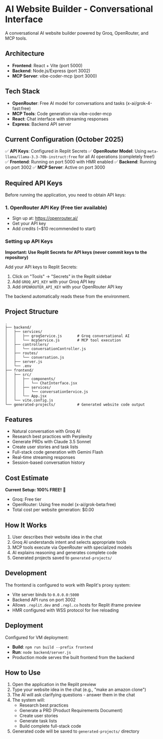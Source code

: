 # AI Website Builder - Conversational Interface

A conversational AI website builder powered by Groq, OpenRouter, and MCP tools.

## Architecture

- **Frontend**: React + Vite (port 5000)
- **Backend**: Node.js/Express (port 3002)
- **MCP Server**: vibe-coder-mcp (port 3000)

## Tech Stack

- **OpenRouter**: Free AI model for conversations and tasks (x-ai/grok-4-fast:free)
- **MCP Tools**: Code generation via vibe-coder-mcp
- **React**: Chat interface with streaming responses
- **Express**: Backend API server

## Current Configuration (October 2025)

✅ **API Keys**: Configured in Replit Secrets
✅ **OpenRouter Model**: Using `meta-llama/llama-3.3-70b-instruct:free` for all AI operations (completely free!)
✅ **Frontend**: Running on port 5000 with HMR enabled
✅ **Backend**: Running on port 3002
✅ **MCP Server**: Active on port 3000

## Required API Keys

Before running the application, you need to obtain API keys:

### 1. OpenRouter API Key (Free tier available)
- Sign up at: https://openrouter.ai/
- Get your API key
- Add credits (~$10 recommended to start)

### Setting up API Keys

**Important: Use Replit Secrets for API keys (never commit keys to the repository)**

Add your API keys to Replit Secrets:
1. Click on "Tools" → "Secrets" in the Replit sidebar
2. Add `GROQ_API_KEY` with your Groq API key
3. Add `OPENROUTER_API_KEY` with your OpenRouter API key

The backend automatically reads these from the environment.

## Project Structure

```
.
├── backend/
│   ├── services/
│   │   ├── groqService.js       # Groq conversational AI
│   │   └── mcpService.js        # MCP tool execution
│   ├── controllers/
│   │   └── conversationController.js
│   ├── routes/
│   │   └── conversation.js
│   ├── server.js
│   └── .env
├── frontend/
│   ├── src/
│   │   ├── components/
│   │   │   └── ChatInterface.jsx
│   │   ├── services/
│   │   │   └── conversationService.js
│   │   └── App.jsx
│   └── vite.config.js
└── generated-projects/          # Generated website code output
```

## Features

- Natural conversation with Groq AI
- Research best practices with Perplexity
- Generate PRDs with Claude 3.5 Sonnet
- Create user stories and task lists
- Full-stack code generation with Gemini Flash
- Real-time streaming responses
- Session-based conversation history

## Cost Estimate

**Current Setup: 100% FREE!** 🎉
- Groq: Free tier
- OpenRouter: Using free model (x-ai/grok-beta:free)
- Total cost per website generation: $0.00

## How It Works

1. User describes their website idea in the chat
2. Groq AI understands intent and selects appropriate tools
3. MCP tools execute via OpenRouter with specialized models
4. AI explains reasoning and generates complete code
5. Generated projects saved to `generated-projects/`

## Development

The frontend is configured to work with Replit's proxy system:
- Vite server binds to `0.0.0.0:5000`
- Backend API runs on port 3002
- Allows `.replit.dev` and `.repl.co` hosts for Replit iframe preview
- HMR configured with WSS protocol for live reloading

## Deployment

Configured for VM deployment:
- **Build**: `npm run build --prefix frontend`
- **Run**: `node backend/server.js`
- Production mode serves the built frontend from the backend

## How to Use

1. Open the application in the Replit preview
2. Type your website idea in the chat (e.g., "make an amazon clone")
3. The AI will ask clarifying questions - answer them in the chat
4. The system will:
   - Research best practices
   - Generate a PRD (Product Requirements Document)
   - Create user stories
   - Generate task lists
   - Build complete full-stack code
5. Generated code will be saved to `generated-projects/` directory
